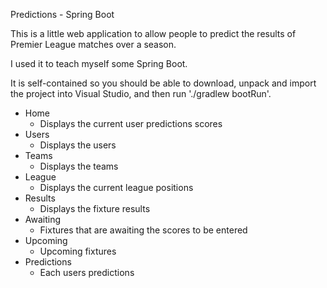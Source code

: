 Predictions - Spring Boot

This is a little web application to allow people
to predict the results of Premier League matches
over a season.

I used it to teach myself some Spring Boot.

It is self-contained so you should be able to
download, unpack and import the project into Visual Studio,
and then run './gradlew bootRun'.

- Home
    - Displays the current user predictions scores
- Users
    - Displays the users
- Teams
    - Displays the teams
- League
    - Displays the current league positions
- Results
    - Displays the fixture results
- Awaiting
    - Fixtures that are awaiting the scores to be entered
- Upcoming
    - Upcoming fixtures
- Predictions
    - Each users predictions
